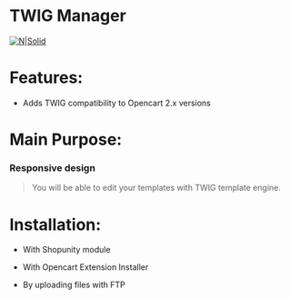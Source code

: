 # TWIG Manager


[![N|Solid](https://www.opencart.com/application/view/image/icon/opencart-logo.png)](https://www.opencart.com/index.php?route=marketplace/extension/info&extension_id=29835)


# Features:

- Adds TWIG compatibility to Opencart 2.x versions


# Main Purpose:

### Responsive design
> You will be able to edit your templates with TWIG template engine.


# Installation:

- With Shopunity module

- With Opencart Extension Installer

- By uploading files with FTP